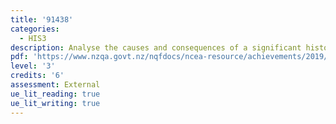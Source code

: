 ```yaml
---
title: '91438'
categories:
  - HIS3
description: Analyse the causes and consequences of a significant historical event
pdf: 'https://www.nzqa.govt.nz/nqfdocs/ncea-resource/achievements/2019/as91438.pdf'
level: '3'
credits: '6'
assessment: External
ue_lit_reading: true
ue_lit_writing: true
---
```


